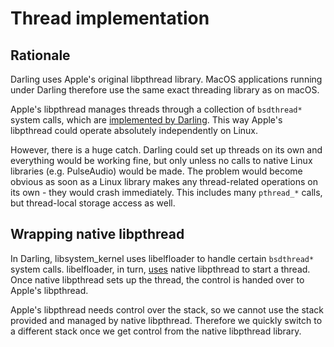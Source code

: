 # Thread implementation

## Rationale

Darling uses Apple's original libpthread library. MacOS applications running
under Darling therefore use the same exact threading library as on macOS.

Apple's libpthread manages threads through a collection of `bsdthread*` system
calls, which are [implemented by
Darling](https://github.com/darlinghq/darling/tree/master/src/kernel/emulation/linux/bsdthread).
This way Apple's libpthread could operate absolutely independently on Linux.

However, there is a huge catch. Darling could set up threads on its own and
everything would be working fine, but only unless no calls to native Linux
libraries (e.g. PulseAudio) would be made. The problem would become obvious as
soon as a Linux library makes any thread-related operations on its
own - they would crash immediately. This includes many `pthread_*` calls, but
thread-local storage access as well.

## Wrapping native libpthread

In Darling, libsystem_kernel uses libelfloader to handle certain `bsdthread*` system calls. libelfloader, in turn,
[uses](https://github.com/darlinghq/darling/blob/master/src/libelfloader/native/threads.c)
native libpthread to start a thread. Once native libpthread sets up the thread,
the control is handed over to Apple's libpthread.

Apple's libpthread needs control over the stack, so we cannot use the stack provided and managed by native
libpthread. Therefore we quickly switch to a different stack once we get control from the native libpthread library.
